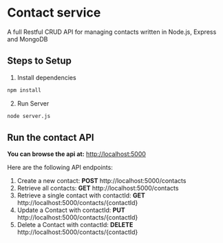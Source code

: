 # Contact service

A full Restful CRUD API for managing contacts written in Node.js, Express and MongoDB

## Steps to Setup

1. Install dependencies

```bash
npm install
```

2. Run Server

```bash
node server.js
```

## Run the contact API
**You can browse the api at:** <http://localhost:5000>

Here are the following API endpoints:

1.	Create a new contact: **POST** http://localhost:5000/contacts
2.	Retrieve all contacts: **GET** http://localhost:5000/contacts
3.	Retrieve a single contact with contactId: **GET** http://localhost:5000/contacts/{contactId}
4. Update a Contact with contactId: **PUT** http://localhost:5000/contacts/{contactId}
5. Delete a Contact with contactId: **DELETE** http://localhost:5000/contacts/{contactId}

